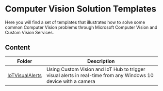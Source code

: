 # Computer Vision Solution Templates
Here you will find a set of templates that illustrates how to solve some common Computer Vision problems through Microsoft Computer Vision and Custom Vision Services.

## Content

| Folder | Description |
|-------------|-------------|
| [IoTVisualAlerts](/IoTVisualAlerts) | Using Custom Vision and IoT Hub to trigger visual alerts in real-time from any Windows 10 device with a camera|
